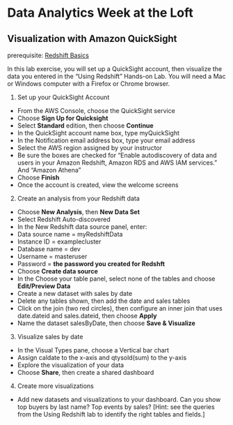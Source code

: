 # Data Analytics Week at the Loft
## Visualization with Amazon QuickSight

prerequisite: [Redshift Basics](https://github.com/wrbaldwin/da-week/blob/master/Labs/Redshift-Basics.md)

In this lab exercise, you will set up a QuickSight account, then visualize the data you entered in the “Using Redshift” Hands-on Lab. You will need a Mac or Windows computer with a Firefox or Chrome browser.

1.	Set up your QuickSight Account
*	From the AWS Console, choose the QuickSight service
*	Choose **Sign Up for Quicksight**
*	Select **Standard** edition, then choose **Continue**
*	In the QuickSight account name box, type myQuickSight
*	In the Notification email address box, type your email address
*	Select the AWS region assigned by your instructor
*	Be sure the boxes are checked for “Enable autodiscovery of data and users in your Amazon Redshift, Amazon RDS and AWS IAM services.” And “Amazon Athena”
*	Choose **Finish**
*	Once the account is created, view the welcome screens

2.	Create an analysis from your Redshift data
*	Choose **New Analysis**, then **New Data Set**
* Select Redshift Auto-discovered
*	In the New Redshift data source panel, enter:
*	Data source name = myRedshiftData
*	Instance ID = examplecluster
*	Database name = dev
*	Username = masteruser
*	Password = __the password you created for Redshft__
*	Choose **Create data source**
*	In the Choose your table panel, select none of the tables and choose **Edit/Preview Data**
 
*	Create a new dataset with sales by date
*	Delete any tables shown, then add the date and sales tables
*	Click on the join (two red circles), then configure an inner join that uses date.dateid and sales.dateid, then choose **Apply**
*	Name the dataset salesByDate, then choose **Save & Visualize**

3.	Visualize sales by date
*	In the Visual Types pane, choose a Vertical bar chart
*	Assign caldate to the x-axis and qtysold(sum) to the y-axis
*	Explore the visualization of your data
*	Choose **Share**, then create a shared dashboard

4.	Create more visualizations
*	Add new datasets and visualizations to your dashboard. Can you show top buyers by last name? Top events by sales?
[Hint: see the queries from the Using Redshift lab to identify the right tables and fields.]

